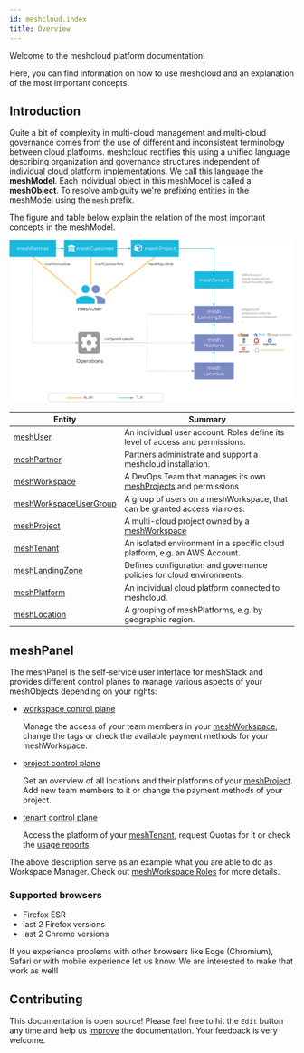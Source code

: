 ```yaml
---
id: meshcloud.index
title: Overview
---
```

Welcome to the meshcloud platform documentation!

Here, you can find information on how to use meshcloud and an explanation of the most important concepts.

## Introduction

Quite a bit of complexity in multi-cloud management and multi-cloud governance comes from the use of different and inconsistent terminology between cloud platforms. meshcloud rectifies this using a unified language describing organization and governance structures independent of individual cloud platform implementations. We call this language the **meshModel**. Each individual object in this meshModel is called a **meshObject**. To resolve ambiguity we're prefixing entities in the meshModel using the `mesh` prefix.

The figure and table below explain the relation of the most important concepts in the meshModel.

![meshModel](assets/meshmodel-simplified.svg)

| Entity                                         | Summary                                                                                   |
| ---------------------------------------------- | ----------------------------------------------------------------------------------------- |
| [meshUser](./meshcloud.profile.md)             | An individual user account. Roles define its level of access and permissions.             |
| [meshPartner](administration.index.md)         | Partners administrate and support a meshcloud installation.                               |
| [meshWorkspace](./meshcloud.workspace.md)        | A DevOps Team that manages its own [meshProjects](./meshcloud.project.md) and permissions |
| [meshWorkspaceUserGroup](./meshcloud.workspace.md)| A group of users on a meshWorkspace, that can be granted access via roles. |
| [meshProject](./meshcloud.project.md)          | A multi-cloud project owned by a [meshWorkspace](./meshcloud.workspace.md)                  |
| [meshTenant](./meshcloud.tenant.md)            | An isolated environment in a specific cloud platform, e.g. an AWS Account.                |
| [meshLandingZone](meshcloud.landing-zones.md)  | Defines configuration and governance policies for cloud environments.                     |
| [meshPlatform](meshcloud.platforms.md) | An individual cloud platform connected to meshcloud.                                      |
| [meshLocation](meshcloud.platforms.md) | A grouping of meshPlatforms, e.g. by geographic region.                                   |


## meshPanel

The meshPanel is the self-service user interface for meshStack and provides different control planes to manage various aspects of your meshObjects depending on your rights:

- [workspace control plane](./meshcloud.workspace.md#managing-your-meshworkspace)

   Manage the access of your team members in your [meshWorkspace](./meshcloud.workspace.md), change the tags or check the available payment methods for your meshWorkspace.

- [project control plane](./meshcloud.project-resources.md#project-control-plane)

   Get an overview of all locations and their platforms of your [meshProject](./meshcloud.project.md). Add new team members to it or change the payment methods of your project.

- [tenant control plane](./meshcloud.project-resources.md#tenant-control-plane)

    Access the platform of your [meshTenant](./meshcloud.tenant.md), request Quotas for it or check the [usage reports](./meshcloud.project-metering.md#tenant-usage-reports).

The above description serve as an example what you are able to do as Workspace Manager. Check out [meshWorkspace Roles](./meshcloud.workspace.md#meshworkspace-roles) for more details.

### Supported browsers

- Firefox ESR
- last 2 Firefox versions
- last 2 Chrome versions

If you experience problems with other browsers like Edge (Chromium), Safari or with mobile experience let us know.
We are interested to make that work as well!

## Contributing

This documentation is open source! Please feel free to hit the `Edit` button any time and help us [improve](https://github.com/meshcloud/meshcloud-docs/blob/master/CONTRIBUTING.md) the documentation. Your feedback is very welcome.

